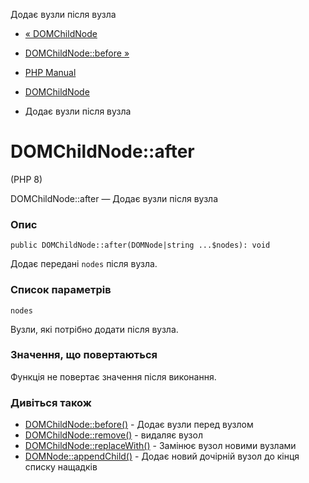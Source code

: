 Додає вузли після вузла

-   [« DOMChildNode](class.domchildnode.md)
    
-   [DOMChildNode::before »](domchildnode.before.md)
    
-   [PHP Manual](index.md)
    
-   [DOMChildNode](class.domchildnode.md)
    
-   Додає вузли після вузла
    

# DOMChildNode::after

(PHP 8)

DOMChildNode::after — Додає вузли після вузла

### Опис

```methodsynopsis
public DOMChildNode::after(DOMNode|string ...$nodes): void
```

Додає передані `nodes` після вузла.

### Список параметрів

`nodes`

Вузли, які потрібно додати після вузла.

### Значення, що повертаються

Функція не повертає значення після виконання.

### Дивіться також

-   [DOMChildNode::before()](domchildnode.before.md) - Додає вузли перед вузлом
-   [DOMChildNode::remove()](domchildnode.remove.md) - видаляє вузол
-   [DOMChildNode::replaceWith()](domchildnode.replacewith.md) - Замінює вузол новими вузлами
-   [DOMNode::appendChild()](domnode.appendchild.md) - Додає новий дочірній вузол до кінця списку нащадків